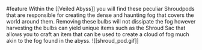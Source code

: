 #feature
Within the [[Veiled Abyss]] you will find these peculiar Shroudpods that are responsible for creating the dense and haunting fog that covers the world around them. Removing these bulbs will not dissipate the fog however harvesting the bulbs can yield unique items such as the Shroud Sac that allows you to craft an item that can be used to create a cloud of fog much akin to the fog found in the abyss.
![[shroud_pod.gif]]


